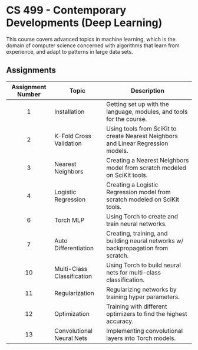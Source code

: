 # CS 499 - Contemporary Developments (Deep Learning)
This course covers advanced topics in machine learning, which is the domain of computer science concerned with algorithms that learn from experience, and adapt to patterns in large data sets.

## Assignments
|Assignment Number|Topic|Description|
|:---:|---|---|
|1|Installation|Getting set up with the language, modules, and tools for the course.|
|2|K-Fold Cross Validation|Using tools from SciKit to create Nearest Neighbors and Linear Regression models.|
|3|Nearest Neighbors|Creating a Nearest Neighbors model from scratch modeled on SciKit tools.|
|4|Logistic Regression|Creating a Logistic Regression model from scratch modeled on SciKit tools.|
|6|Torch MLP|Using Torch to create and train neural networks.|
|7|Auto Differentiation|Creating, training, and building neural networks w/ backpropagation from scratch.|
|10|Multi-Class Classification|Using Torch to build neural nets for multi-class classification.|
|11|Regularization|Regularizing networks by training hyper parameters.|
|12|Optimization|Training with different optimizers to find the highest accuracy.|
|13|Convolutional Neural Nets|Implementing convolutional layers into Torch models.|
